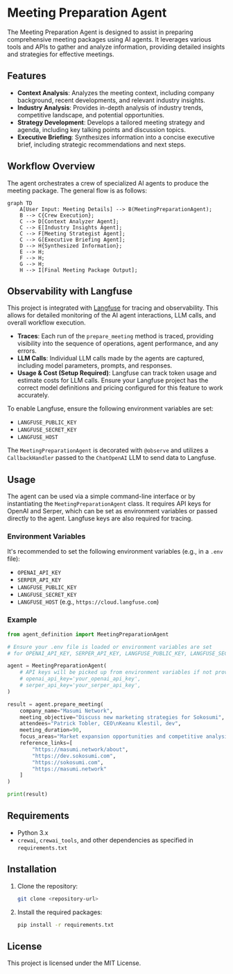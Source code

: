 # Meeting Preparation Agent

The Meeting Preparation Agent is designed to assist in preparing comprehensive meeting packages using AI agents. It leverages various tools and APIs to gather and analyze information, providing detailed insights and strategies for effective meetings.

## Features

- **Context Analysis**: Analyzes the meeting context, including company background, recent developments, and relevant industry insights.
- **Industry Analysis**: Provides in-depth analysis of industry trends, competitive landscape, and potential opportunities.
- **Strategy Development**: Develops a tailored meeting strategy and agenda, including key talking points and discussion topics.
- **Executive Briefing**: Synthesizes information into a concise executive brief, including strategic recommendations and next steps.

## Workflow Overview

The agent orchestrates a crew of specialized AI agents to produce the meeting package. The general flow is as follows:

```mermaid
graph TD
    A[User Input: Meeting Details] --> B(MeetingPreparationAgent);
    B --> C{Crew Execution};
    C --> D[Context Analyzer Agent];
    C --> E[Industry Insights Agent];
    C --> F[Meeting Strategist Agent];
    C --> G[Executive Briefing Agent];
    D --> H{Synthesized Information};
    E --> H;
    F --> H;
    G --> H;
    H --> I[Final Meeting Package Output];
```

## Observability with Langfuse

This project is integrated with [Langfuse](https://langfuse.com/) for tracing and observability. This allows for detailed monitoring of the AI agent interactions, LLM calls, and overall workflow execution.

- **Traces**: Each run of the `prepare_meeting` method is traced, providing visibility into the sequence of operations, agent performance, and any errors.
- **LLM Calls**: Individual LLM calls made by the agents are captured, including model parameters, prompts, and responses.
- **Usage & Cost (Setup Required)**: Langfuse can track token usage and estimate costs for LLM calls. Ensure your Langfuse project has the correct model definitions and pricing configured for this feature to work accurately.

To enable Langfuse, ensure the following environment variables are set:
- `LANGFUSE_PUBLIC_KEY`
- `LANGFUSE_SECRET_KEY`
- `LANGFUSE_HOST`

The `MeetingPreparationAgent` is decorated with `@observe` and utilizes a `CallbackHandler` passed to the `ChatOpenAI` LLM to send data to Langfuse.

## Usage

The agent can be used via a simple command-line interface or by instantiating the `MeetingPreparationAgent` class. It requires API keys for OpenAI and Serper, which can be set as environment variables or passed directly to the agent. Langfuse keys are also required for tracing.

### Environment Variables
It's recommended to set the following environment variables (e.g., in a `.env` file):
- `OPENAI_API_KEY`
- `SERPER_API_KEY`
- `LANGFUSE_PUBLIC_KEY`
- `LANGFUSE_SECRET_KEY`
- `LANGFUSE_HOST` (e.g., `https://cloud.langfuse.com`)


### Example

```python
from agent_definition import MeetingPreparationAgent

# Ensure your .env file is loaded or environment variables are set
# for OPENAI_API_KEY, SERPER_API_KEY, LANGFUSE_PUBLIC_KEY, LANGFUSE_SECRET_KEY, LANGFUSE_HOST

agent = MeetingPreparationAgent(
    # API keys will be picked up from environment variables if not provided here
    # openai_api_key='your_openai_api_key', 
    # serper_api_key='your_serper_api_key',
)

result = agent.prepare_meeting(
    company_name="Masumi Network",
    meeting_objective="Discuss new marketing strategies for Sokosumi",
    attendees="Patrick Tobler, CEO\nKeanu Klestil, dev",
    meeting_duration=90,
    focus_areas="Market expansion opportunities and competitive analysis",
    reference_links=[
        "https://masumi.network/about",
        "https://dev.sokosumi.com",
        "https://sokosumi.com",
        "https://masumi.network"
    ]
)

print(result)
```

## Requirements

- Python 3.x
- `crewai`, `crewai_tools`, and other dependencies as specified in `requirements.txt`

## Installation

1. Clone the repository:
   ```bash
   git clone <repository-url>
   ```
2. Install the required packages:
   ```bash
   pip install -r requirements.txt
   ```

## License

This project is licensed under the MIT License.
